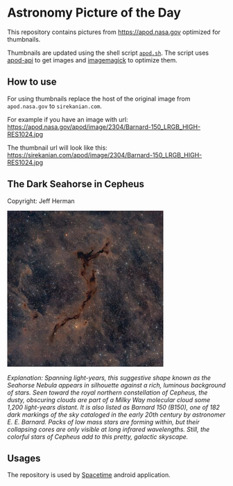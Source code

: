 # Astronomy Picture of the Day

This repository contains pictures from https://apod.nasa.gov optimized for thumbnails.

Thumbnails are updated using the shell script [`apod.sh`](apod.sh). The script
uses [apod-api](https://github.com/nasa/apod-api) to get images and [imagemagick](https://imagemagick.org) to
optimize them.

## How to use

For using thumbnails replace the host of the original image from `apod.nasa.gov` to `sirekanian.com`.

For example if you have an image with url:<br>
https://apod.nasa.gov/apod/image/2304/Barnard-150_LRGB_HIGH-RES1024.jpg

The thumbnail url will look like this:<br>
https://sirekanian.com/apod/image/2304/Barnard-150_LRGB_HIGH-RES1024.jpg

## The Dark Seahorse in Cepheus

Copyright: Jeff Herman

[![the picture of the day][1]][2]

_Explanation: Spanning light-years, this suggestive shape known as the Seahorse Nebula appears in silhouette against a rich, luminous background of stars. Seen toward the royal northern constellation of Cepheus, the dusty, obscuring clouds are part of a Milky Way molecular cloud some 1,200 light-years distant. It is also listed as Barnard 150 (B150), one of 182 dark markings of the sky cataloged in the early 20th century by astronomer E. E. Barnard. Packs of low mass stars are forming within, but their collapsing cores are only visible at long infrared wavelengths. Still, the colorful stars of Cepheus add to this pretty, galactic skyscape._

## Usages

The repository is used by [Spacetime][3] android application.

[1]: image/2304/Barnard-150_LRGB_HIGH-RES1024.jpg

[2]: https://apod.nasa.gov/apod/image/2304/Barnard-150_LRGB_HIGH-RES1024.jpg

[3]: https://github.com/sirekanian/spacetime

